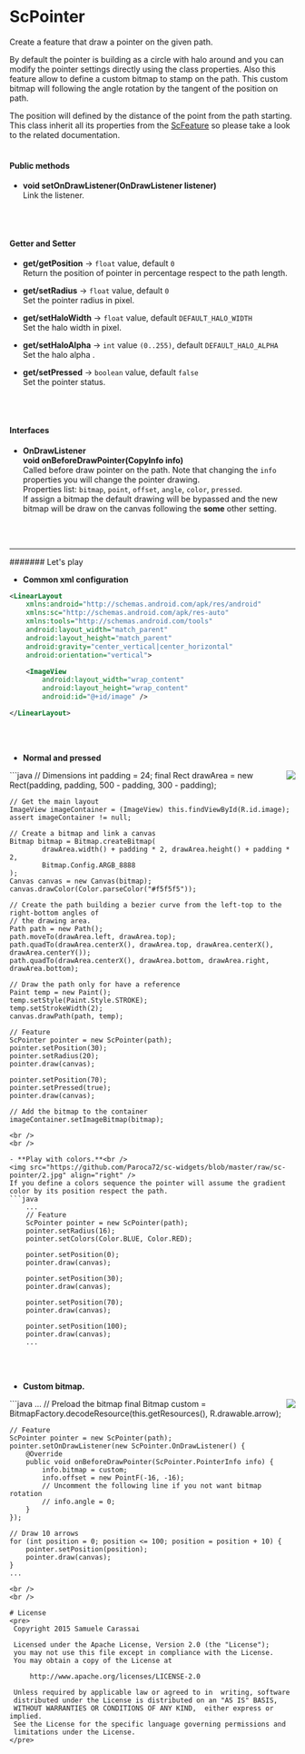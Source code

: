 # ScPointer
Create a feature that draw a pointer on the given path.

By default the pointer is building as a circle with halo around and you can modify the pointer settings directly using the class properties.
Also this feature allow to define a custom bitmap to stamp on the path.
This custom bitmap will following the angle rotation by the tangent of the position on path.

The position will defined by the distance of the point from the path starting.<br />
This class inherit all its properties from the [ScFeature](../sc-feature/ScFeature.md) so please take a look to the related documentation.
<br />
<br />

#### Public methods

- **void setOnDrawListener(OnDrawListener listener)**<br />
Link the listener.
<br />
<br />

#### Getter and Setter

- **get/getPosition**  -> `float` value, default `0`<br />
Return the position of pointer in percentage respect to the path length.

- **get/setRadius**  -> `float` value, default `0`<br />
Set the pointer radius in pixel.

- **get/setHaloWidth**  -> `float` value, default `DEFAULT_HALO_WIDTH`<br />
Set the halo width in pixel.

- **get/setHaloAlpha**  -> `int` value `(0..255)`, default `DEFAULT_HALO_ALPHA`<br />
Set the halo alpha .

- **get/setPressed**  -> `boolean` value, default `false`<br />
Set the pointer status.
<br />
<br />

#### Interfaces

- **OnDrawListener**<br />
**void onBeforeDrawPointer(CopyInfo info)**<br />
Called before draw pointer on the path.
Note that changing the `info` properties you will change the pointer drawing.<br />
Properties list: `bitmap`, `point`, `offset`, `angle`, `color`, `pressed`.<br />
If assign a bitmap the default drawing will be bypassed and the new bitmap will be draw on the canvas following the **some** other setting.
<br />
<br />

---
####### Let's play

- **Common xml configuration**
```xml
<LinearLayout
    xmlns:android="http://schemas.android.com/apk/res/android"
    xmlns:sc="http://schemas.android.com/apk/res-auto"
    xmlns:tools="http://schemas.android.com/tools"
    android:layout_width="match_parent"
    android:layout_height="match_parent"
    android:gravity="center_vertical|center_horizontal"
    android:orientation="vertical">

    <ImageView
        android:layout_width="wrap_content"
        android:layout_height="wrap_content"
        android:id="@+id/image" />

</LinearLayout>
```
<br />
<br />

- **Normal and pressed**<br />
<img src="https://github.com/Paroca72/sc-widgets/blob/master/raw/sc-pointer/1.jpg" align="right" />
```java
    // Dimensions
    int padding = 24;
    final Rect drawArea = new Rect(padding, padding, 500 - padding, 300 - padding);

    // Get the main layout
    ImageView imageContainer = (ImageView) this.findViewById(R.id.image);
    assert imageContainer != null;

    // Create a bitmap and link a canvas
    Bitmap bitmap = Bitmap.createBitmap(
            drawArea.width() + padding * 2, drawArea.height() + padding * 2,
            Bitmap.Config.ARGB_8888
    );
    Canvas canvas = new Canvas(bitmap);
    canvas.drawColor(Color.parseColor("#f5f5f5"));

    // Create the path building a bezier curve from the left-top to the right-bottom angles of
    // the drawing area.
    Path path = new Path();
    path.moveTo(drawArea.left, drawArea.top);
    path.quadTo(drawArea.centerX(), drawArea.top, drawArea.centerX(), drawArea.centerY());
    path.quadTo(drawArea.centerX(), drawArea.bottom, drawArea.right, drawArea.bottom);

    // Draw the path only for have a reference
    Paint temp = new Paint();
    temp.setStyle(Paint.Style.STROKE);
    temp.setStrokeWidth(2);
    canvas.drawPath(path, temp);

    // Feature
    ScPointer pointer = new ScPointer(path);
    pointer.setPosition(30);
    pointer.setRadius(20);
    pointer.draw(canvas);

    pointer.setPosition(70);
    pointer.setPressed(true);
    pointer.draw(canvas);

    // Add the bitmap to the container
    imageContainer.setImageBitmap(bitmap);
```
<br />
<br />

- **Play with colors.**<br />
<img src="https://github.com/Paroca72/sc-widgets/blob/master/raw/sc-pointer/2.jpg" align="right" />
If you define a colors sequence the pointer will assume the gradient color by its position respect the path.
```java
    ...
    // Feature
    ScPointer pointer = new ScPointer(path);
    pointer.setRadius(16);
    pointer.setColors(Color.BLUE, Color.RED);

    pointer.setPosition(0);
    pointer.draw(canvas);

    pointer.setPosition(30);
    pointer.draw(canvas);

    pointer.setPosition(70);
    pointer.draw(canvas);

    pointer.setPosition(100);
    pointer.draw(canvas);
    ...
```
<br />
<br />

- **Custom bitmap.**<br />
<img src="https://github.com/Paroca72/sc-widgets/blob/master/raw/sc-pointer/3.jpg" align="right" />
```java
    ...
    // Preload the bitmap
    final Bitmap custom = BitmapFactory.decodeResource(this.getResources(), R.drawable.arrow);

    // Feature
    ScPointer pointer = new ScPointer(path);
    pointer.setOnDrawListener(new ScPointer.OnDrawListener() {
        @Override
        public void onBeforeDrawPointer(ScPointer.PointerInfo info) {
            info.bitmap = custom;
            info.offset = new PointF(-16, -16);
            // Uncomment the following line if you not want bitmap rotation
            // info.angle = 0;
        }
    });

    // Draw 10 arrows
    for (int position = 0; position <= 100; position = position + 10) {
        pointer.setPosition(position);
        pointer.draw(canvas);
    }
    ...
```
<br />
<br />

# License
<pre>
 Copyright 2015 Samuele Carassai

 Licensed under the Apache License, Version 2.0 (the "License");
 you may not use this file except in compliance with the License.
 You may obtain a copy of the License at

     http://www.apache.org/licenses/LICENSE-2.0

 Unless required by applicable law or agreed to in  writing, software
 distributed under the License is distributed on an "AS IS" BASIS,
 WITHOUT WARRANTIES OR CONDITIONS OF ANY KIND,  either express or implied.
 See the License for the specific language governing permissions and
 limitations under the License.
</pre>